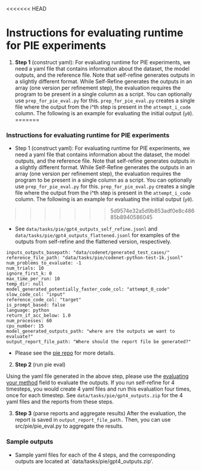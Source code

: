 <<<<<<< HEAD
# Instructions for evaluating runtime for PIE experiments

1. **Step 1** (construct yaml): For evaluating runtime for PIE experiments, we need a yaml file that contains information about the dataset, the model outputs, and the reference file. Note that self-refine generates outputs in a slightly different format. While Self-Refine generates the outputs in an array (one version per refinement step), the evaluation requires the program to be present in a single column as a script. You can optionally use `prep_for_pie_eval.py` for this. `prep_for_pie_eval.py` creates a single file where the output from the i^th step is present in the `attempt_i_code` column. The following is an example for evaluating the initial output (`y0`).
=======
### Instructions for evaluating runtime for PIE experiments

- Step 1 (construct yaml): For evaluating runtime for PIE experiments, we need a yaml file that contains information about the dataset, the model outputs, and the reference file. Note that self-refine generates outputs in a slightly different format. While Self-Refine generates the outputs in an array (one version per refinement step), the evaluation requires the program to be present in a single column as a script. You can optionally use `prep_for_pie_eval.py` for this. `prep_for_pie_eval.py` creates a single file where the output from the i^th step is present in the `attempt_i_code` column. The following is an example for evaluating the initial output (`y0`).
>>>>>>> 5d9574e32a5d9b853adf0e8c48685b8940586045

- See `data/tasks/pie/gpt4_outputs_self_refine.jsonl` and `data/tasks/pie/gpt4_outputs_flattened.jsonl` for examples of the outputs from self-refine and the flattened version, respectively.


```
inputs_outputs_basepath: "data/codenet/generated_test_cases/"
reference_file_path: "data/tasks/pie/codenet-python-test-1k.jsonl"
num_problems_to_evaluate: -1
num_trials: 10
ignore_first_k: 0
max_time_per_run: 10
temp_dir: null
model_generated_potentially_faster_code_col: "attempt_0_code"
slow_code_col: "input"
reference_code_col: "target"
is_prompt_based: false
language: python
return_if_acc_below: 1.0
num_processes: 60
cpu_number: 15
model_generated_outputs_path: "where are the outputs we want to evaluate?"
output_report_file_path: "Where should the report file be generated?"
```

- Please see the [pie repo](https://github.com/madaan/pie-perf/blob/main/README.md#evaluating-your-method) for more details.


2. **Step 2** (run pie eval)

Using the yaml file generated in the above step, please use the [evaluating your method](https://github.com/madaan/pie-perf/blob/main/README.md#evaluating-your-method) field to evaluate the outputs. If you run self-refine for 4 timesteps, you would create 4 yaml files and run this evaluation four times, once for each timestep. See `data/tasks/pie/gpt4_outputs.zip` for the 4 yaml files and the reports from these steps.

3. **Step 3** (parse reports and aggregate results) After the evaluation, the report is saved in `output_report_file_path.` Then, you can use src/pie/pie_eval.py to aggregate the results. 

### Sample outputs

- Sample yaml files for each of the 4 steps, and the corresponding outputs are located at `data/tasks/pie/gpt4_outputs.zip'.